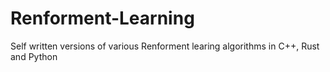 # Renforment-Learning
Self written versions of various Renforment learing algorithms in C++, Rust and Python
